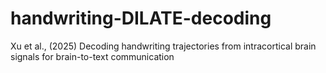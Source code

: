 # handwriting-DILATE-decoding
Xu et al., (2025) Decoding handwriting trajectories from intracortical brain signals for brain-to-text communication
